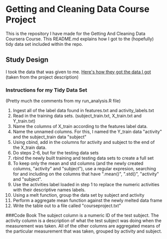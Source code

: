 Getting and Cleaning Data Course Project
======================

This is the repository I have made for the Getting And Cleaning Data Coursera Course. This README.md explains how I got to the (hopefully) tidy data set included within the repo.

## Study Design
I took the data that was given to me. 
[Here's how they got the data I got](http://archive.ics.uci.edu/ml/datasets/Human+Activity+Recognition+Using+Smartphones) (taken from the project description)

### Instructions for my Tidy Data Set 
(Pretty much the comments from my run_analysis.R file)
1. Ingest all of the label data found in features.txt and activity_labels.txt
2. Read in the training data sets. (subject\_train.txt, X\_train.txt and Y\_train.txt)
3. Name the columns of X\_train according to the features label data.
4. Name the unnamed columns. For this, I named the Y\_train data "activity" and the subject\_train data "subject"
5. Using cbind, add in the columns for activity and subject to the end of the X\_train data.
6. Do steps 2-6, but for the testing data sets
7. rbind the newly built training and testing data sets to create a full set
8. To keep only the mean and std columns (and the newly created columns, "activity" and "subject"), use a regular expresion, searching for and including on the columns that have ".mean()", ".std()", "activity" and "subject".
9. Use the activities label loaded in step 1 to replace the numeric activities with their descriptive names labels.
10. Using a melt function, group the data set by subject and activity
11. Perform a aggregate mean function against the newly melted data frame
12. Write the table out to a file called "courseproject.txt"

###Code Book
The subject column is a numeric ID of the test subject.
The activity column is a description of what the test subject was doing when the measurement was taken.
All of the other columns are aggregated means of the particular measurement that was taken, grouped by activity and subject.
